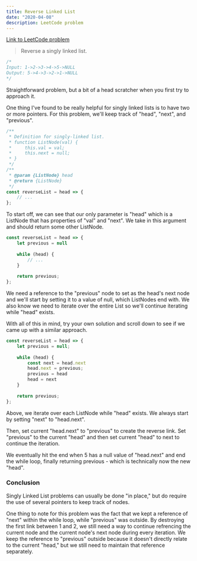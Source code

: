 ```yaml
---
title: Reverse Linked List
date: "2020-04-08"
description: LeetCode problem
---
```


<a href="https://leetcode.com/problems/reverse-linked-list/" target="_blank">Link to LeetCode problem</a>

<blockquote>
Reverse a singly linked list.
</blockquote>

```javascript
/*
Input: 1->2->3->4->5->NULL
Output: 5->4->3->2->1->NULL
*/
```

Straightforward problem, but a bit of a head scratcher when you first try to approach it.

One thing I've found to be really helpful for singly linked lists is to have two or more pointers.
For this problem, we'll keep track of "head", "next", and "previous".

```javascript
/**
 * Definition for singly-linked list.
 * function ListNode(val) {
 *     this.val = val;
 *     this.next = null;
 * }
 */
/**
 * @param {ListNode} head
 * @return {ListNode}
 */
const reverseList = head => {
    // ...
};
```

To start off, we can see that our only parameter is "head" which is a ListNode that has properties of "val" and "next".
We take in this argument and should return some other ListNode.

```javascript
const reverseList = head => {
    let previous = null
    
    while (head) {
        // ...
    }
    
    return previous;
};
```

We need a reference to the "previous" node to set as the head's next node and we'll start by setting it to a value of null, which ListNodes end with.
We also know we need to iterate over the entire List so we'll continue iterating while "head" exists.

With all of this in mind, try your own solution and scroll down to see if we came up with a similar approach.

```javascript
const reverseList = head => {
    let previous = null;
    
    while (head) {
        const next = head.next
        head.next = previous;
        previous = head
        head = next
    }
    
    return previous;
};
```

Above, we iterate over each ListNode while "head" exists. We always start by setting "next" to "head.next".

Then, set current "head.next" to "previous" to create the reverse link. Set "previous" to the current "head" and then set current "head" to next to continue the iteration.

We eventually hit the end when 5 has a null value of "head.next" and end the while loop, finally returning previous - which is technically now the new "head".

<h3>Conclusion</h3>

Singly Linked List problems can usually be done "in place," but do require the use of several pointers to keep track of nodes.

One thing to note for this problem was the fact that we kept a reference of "next" within the while loop, while "previous" was outside.
By destroying the first link between 1 and 2, we still need a way to continue refrencing the current node and the current node's next node during every iteration.
We keep the reference to "previous" outside because it doesn't directly relate to the current "head," but we still need to maintain that reference separately.